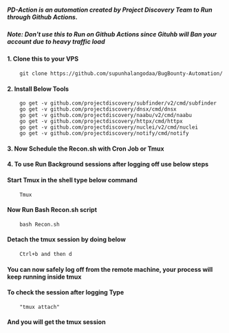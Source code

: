 ##### PD-Action is an automation created by Project Discovery Team to Run through Github Actions.
##### Note: Don't use this to Run on Github Actions since Gituhb will Ban your account due to heavy traffic load

#### 1. Clone this to your VPS
        git clone https://github.com/supunhalangodaa/BugBounty-Automation/
#### 2. Install Below Tools
        go get -v github.com/projectdiscovery/subfinder/v2/cmd/subfinder
        go get -v github.com/projectdiscovery/dnsx/cmd/dnsx
        go get -v github.com/projectdiscovery/naabu/v2/cmd/naabu
        go get -v github.com/projectdiscovery/httpx/cmd/httpx
        go get -v github.com/projectdiscovery/nuclei/v2/cmd/nuclei
        go get -v github.com/projectdiscovery/notify/cmd/notify
#### 3. Now Schedule the Recon.sh with Cron Job or Tmux
#### 4. To use Run Background sessions after logging off use below steps 
#### Start Tmux in the shell type below command
        Tmux
#### Now Run Bash Recon.sh script
        bash Recon.sh
#### Detach the tmux session by doing below
        Ctrl+b and then d
#### You can now safely log off from the remote machine, your process will keep running inside tmux
#### To check the session after logging Type 
        "tmux attach" 
#### And you will get the tmux session
